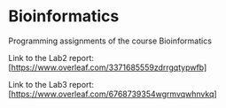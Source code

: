 # Bioinformatics
Programming assignments of the course Bioinformatics

Link to the Lab2 report: [https://www.overleaf.com/3371685559zdrrgqtypwfb]

Link to the Lab3 report: [https://www.overleaf.com/6768739354wgrmvqwhnvkq]
